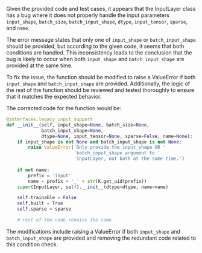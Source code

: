 Given the provided code and test cases, it appears that the InputLayer class has a bug where it does not properly handle the input parameters `input_shape`, `batch_size`, `batch_input_shape`, `dtype`, `input_tensor`, `sparse`, and `name`. 

The error message states that only one of `input_shape` or `batch_input_shape` should be provided, but according to the given code, it seems that both conditions are handled. This inconsistency leads to the conclusion that the bug is likely to occur when both `input_shape` and `batch_input_shape` are provided at the same time.

To fix the issue, the function should be modified to raise a ValueError if both `input_shape` and `batch_input_shape` are provided. Additionally, the logic of the rest of the function should be reviewed and tested thoroughly to ensure that it matches the expected behavior.

The corrected code for the function would be: 
```python
@interfaces.legacy_input_support
def __init__(self, input_shape=None, batch_size=None,
             batch_input_shape=None,
             dtype=None, input_tensor=None, sparse=False, name=None):
    if input_shape is not None and batch_input_shape is not None:
        raise ValueError('Only provide the input_shape OR '
                         'batch_input_shape argument to '
                         'InputLayer, not both at the same time.')
    
    if not name:
        prefix = 'input'
        name = prefix + '_' + str(K.get_uid(prefix))
    super(InputLayer, self).__init__(dtype=dtype, name=name)

    self.trainable = False
    self.built = True
    self.sparse = sparse

    # rest of the code remains the same
```
The modifications include raising a ValueError if both `input_shape` and `batch_input_shape` are provided and removing the redundant code related to this condition check.